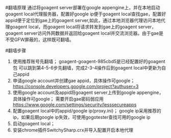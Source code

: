 #翻墙原理
通过将goagent server部署在google appengine上，并在本地启动goagent local代理服务器，配置好google ip便于goagent local查找gae，配置好appid便于定位到gae上的goagent server,如此，通过本地浏览器代理访问本地代理goagent local，而goagent local将请求转发到gae上的goagent server，goagent server访问外网数据并返回给goagent local并交流浏览器。由于gae是不受GFW屏蔽的，这样既可翻墙。

#翻墙步骤
1. 使用推荐账号先翻墙；
goagent-goagent-985cbd5是已经配置好的goagent包
可以跳到第4-5-6步先翻墙，完成2-3-4操作后到goagent local中更新为自己appid
2. 申请google account并创建gae appid，具体操作可google；
https://console.developers.google.com/project?authuser=3
3. 使用google account及appid将goagent server上传到google appengine，具体操作可google；
需要开启gae密码弱应用 https://www.google.com/settings/security/lesssecureapps
4. 配置goagent local中的appid/google ip(proxy.ini)；
google ip采用推荐的ip，如果后期google ip失效，可使用gogotester查找可用的google ip
5. 启动goagent local；
6. 安装chrome插件SwitchySharp.crx并导入配置开启本地代理
